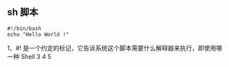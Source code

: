 ## sh 脚本
```
#!/bin/bash
echo "Hello World !"
```
1、#! 是一个约定的标记，它告诉系统这个脚本需要什么解释器来执行，即使用哪一种 Shell
3
4
5
